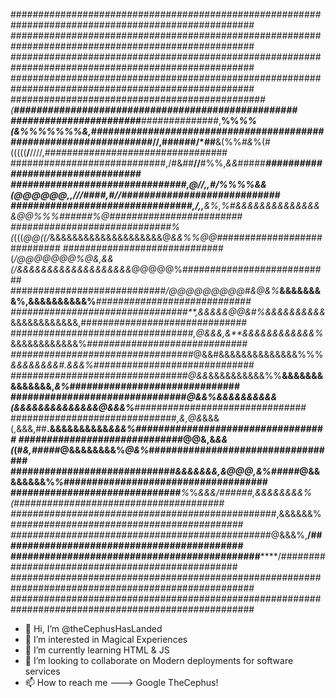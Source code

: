 ####################################################################################################
####################################################################################################
####################################################################################################
####################################################################################################
########################################*######(**##################################################
#######################***##############,**%%*%%(&%%%%%%%&,#########################################
#########################*//,######/*##**&(%%*#&*%(#(((((**/**////,#################################
############################,/#&*##***//**#%%,*&&*#####************#################################
###############################*,*@**//,,#/%%%%&&(@@@@@@,,///####**,#/*/############################
################################,/,,**&%,%#*&&&&&&&&&&&&&&&@@*%%%######%@***########################
#############################*%(*(((*@@((/*&&&&&&&&&&&&&&&&&&&&@*&&%%@@*############################
#############################(*/@@@@@@@%@&,&&(/&&&&&&&&&&&&&&&&&&&*@@@@@%###########################
############################*/@@@@@@@@@#&@&%***&&&&&&&&%,&&&&&&&&&&%****############################
################################**,&&&&&@@&#*%&&&&&&&&&&*&&&&&&&&&&&&,##############################
#################################*,@&&&,&**&&&&&&&&&&&&%*&&&&&&&&&&&&%*#############################
#################################*@&&#&&&&&&&&&&&&&&%%%*&&&&&&&&#.&&&%*#############################
################################*@&&*&&&&&&&&&&%%**&&&&&&&&&&&&&&,*&%*##############################
###############################*@&&%&&&&&&&&&&(&&&&&&&&&&&&&&@&&&%***###############################
##############################*,&,@&*&&&(,&&&,##**.&&&&&&&&&&*&&&%##################################
#############################*@@&,&*&&(*(#*&,#####*@&&&&&&&&%*@&%*##################################
#############################*&&&&&&&,&@@@,&%#####*@&&&&&&&&%*%*####################################
##############################***%*%***&&&/#*#####,&&&&&&&&%(*######################################
##################################*##############,&&&&&&%#*#########################################
###############################################*@&&&%,**/###########################################
############################################******/#################################################
####################################################################################################
####################################################################################################



- 👋 Hi, I’m @theCephusHasLanded
- 👀 I’m interested in Magical Experiences
- 🌱 I’m currently learning HTML & JS
- 💞️ I’m looking to collaborate on Modern deployments for software services
- 📫 How to reach me ---> Google TheCephus!

<!---
theCephusHasLanded/theCephusHasLanded is a ✨ special ✨ repository because its `README.md` (this file) appears on your GitHub profile.
You can click the Preview link to take a look at your changes.
--->
